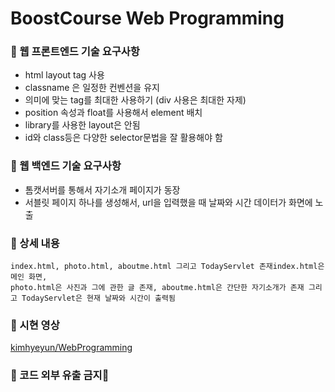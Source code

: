 # BoostCourse Web Programming

### 🧾 웹 프론트엔드 기술 요구사항

- html layout tag 사용
- classname 은 일정한 컨벤션을 유지
- 의미에 맞는 tag를 최대한 사용하기 (div 사용은 최대한 자제)
- position 속성과 float를 사용해서 element 배치
- library를 사용한 layout은 안됨
- id와 class등은 다양한 selector문법을 잘 활용해야 함

### 🧾 웹 백엔드 기술 요구사항

- 톰캣서버를 통해서 자기소개 페이지가 동장
- 서블릿 페이지 하나를 생성해서, url을 입력했을 때 날짜와 시간 데이터가 화면에 노출

### 📃 상세 내용
```
index.html, photo.html, aboutme.html 그리고 TodayServlet 존재index.html은 메인 화면,   
photo.html은 사진과 그에 관한 글 존재, aboutme.html은 간단한 자기소개가 존재 그리고 TodayServlet은 현재 날짜와 시간이 출력됨
```
### 💽 시현 영상

[kimhyeyun/WebProgramming](https://github.com/kimhyeyun/WebProgramming/tree/main/웹풀스택)

### 📌 코드 외부 유출 금지📌
